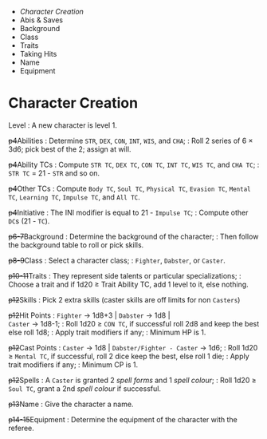 
<!-- .margin.compass -->
* _Character Creation_
* Abis & Saves
* Background
* Class
* Traits
* Taking Hits
* Name
* Equipment


# Character Creation

Level
: A new character is level 1.

~~p4~~Abilities
: Determine `STR`, `DEX`, `CON`, `INT`, `WIS`, and `CHA`;
: Roll 2 series of 6 × 3d6; pick best of the 2; assign at will.

~~p4~~Ability TCs
: Compute `STR TC`, `DEX TC`, `CON TC`, `INT TC`, `WIS TC`, and `CHA TC`;
: `STR TC` = 21 - `STR` and so on.

~~p4~~Other TCs
: Compute `Body TC`, `Soul TC`, `Physical TC`, `Evasion TC`, `Mental TC`, `Learning TC`, `Impulse TC`, and `All TC`.

~~p4~~Initiative
: The INI modifier is equal to 21 - `Impulse TC`;
: Compute other `DC`s (21 - `TC`).

~~p6-7~~Background
: Determine the background of the character;
: Then follow the background table to roll or pick skills.

~~p8-9~~Class
: Select a character class;
: `Fighter`, `Dabster`, or `Caster`.

~~p10-11~~Traits
: They represent side talents or particular specializations;
: Choose a trait and if 1d20 ≥ Trait Ability TC, add 1 level to it, else nothing.

~~p12~~Skills
: Pick 2 extra skills (caster skills are off limits for non `Casters`)

~~p12~~Hit Points
: `Fighter` → 1d8+3 | `Dabster` → 1d8 |<br/>`Caster` → 1d8-1;
: Roll 1d20  ≥ `CON TC`, if successful roll 2d8 and keep the best else roll 1d8;
: Apply trait modifiers if any;
: Minimum HP is 1.

~~p12~~Cast Points
: `Caster` → 1d8 | `Dabster/Fighter - Caster` → 1d6;
: Roll 1d20 ≥ `Mental TC`, if successful, roll 2 dice keep the best, else roll 1 die;
: Apply trait modifiers if any;
: Minimum CP is 1.

~~p12~~Spells
: A `Caster` is granted 2 _spell forms_ and 1 _spell colour_;
: Roll 1d20 ≥ `Soul TC`, grant a 2nd _spell colour_ if successful.

~~p13~~Name
: Give the character a name.

~~p14-15~~Equipment
: Determine the equipment of the character with the referee.

